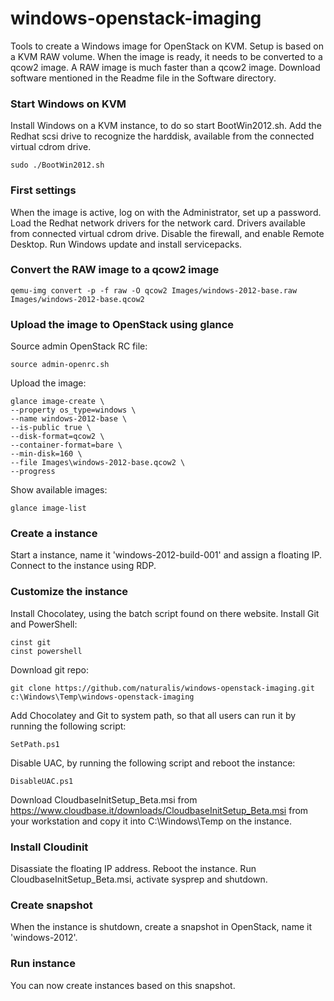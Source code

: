windows-openstack-imaging
=========================

Tools to create a Windows image for OpenStack on KVM. Setup is based on a KVM RAW volume. When the image is ready, it needs to be converted to a qcow2 image. A RAW image is much faster than a qcow2 image. Download software mentioned in the Readme file in the Software directory.


###  Start Windows on KVM

Install Windows on a KVM instance, to do so start BootWin2012.sh. Add the Redhat scsi drive to recognize the harddisk, available from the connected virtual cdrom drive.

    sudo ./BootWin2012.sh


### First settings

When the image is active, log on with the Administrator, set up a password. Load the Redhat network drivers for the network card. Drivers available from connected virtual cdrom drive. Disable the firewall, and enable Remote Desktop. Run Windows update and install servicepacks.


### Convert the RAW image to a qcow2 image

    qemu-img convert -p -f raw -O qcow2 Images/windows-2012-base.raw Images/windows-2012-base.qcow2


### Upload the image to OpenStack using glance

Source admin OpenStack RC file:

    source admin-openrc.sh

Upload the image:

    glance image-create \
    --property os_type=windows \
    --name windows-2012-base \
    --is-public true \
    --disk-format=qcow2 \
    --container-format=bare \
    --min-disk=160 \
    --file Images\windows-2012-base.qcow2 \
    --progress

Show available images:

    glance image-list


### Create a instance

Start a instance, name it 'windows-2012-build-001' and assign a floating IP. Connect to the instance using RDP.


### Customize the instance

Install Chocolatey, using the batch script found on there website.
Install Git and PowerShell:

    cinst git
    cinst powershell

Download git repo:

    git clone https://github.com/naturalis/windows-openstack-imaging.git c:\Windows\Temp\windows-openstack-imaging

Add Chocolatey and Git to system path, so that all users can run it by running the following script:

    SetPath.ps1

Disable UAC, by running the following script and reboot the instance:

    DisableUAC.ps1

Download CloudbaseInitSetup_Beta.msi from https://www.cloudbase.it/downloads/CloudbaseInitSetup_Beta.msi from your workstation and copy it into C:\Windows\Temp on the instance.

### Install Cloudinit

Disassiate the floating IP address.
Reboot the instance.
Run CloudbaseInitSetup_Beta.msi, activate sysprep and shutdown.


### Create snapshot

When the instance is shutdown, create a snapshot in OpenStack, name it 'windows-2012'.


### Run instance

You can now create instances based on this snapshot.
